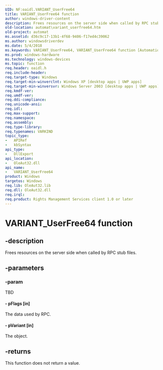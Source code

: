 ```yaml
---
UID: NF:oaidl.VARIANT_UserFree64
title: VARIANT_UserFree64 function
author: windows-driver-content
description: Frees resources on the server side when called by RPC stub files.
old-location: automat\variant_userfree64.htm
old-project: automat
ms.assetid: d36c9c17-13b1-4f68-9406-f17ed4c39062
ms.author: windowsdriverdev
ms.date: 5/4/2018
ms.keywords: VARIANT_UserFree64, VARIANT_UserFree64 function [Automation], automat.variant_userfree64, oaidl/VARIANT_UserFree64
ms.prod: windows-hardware
ms.technology: windows-devices
ms.topic: function
req.header: oaidl.h
req.include-header: 
req.target-type: Windows
req.target-min-winverclnt: Windows XP [desktop apps | UWP apps]
req.target-min-winversvr: Windows Server 2003 [desktop apps | UWP apps]
req.kmdf-ver: 
req.umdf-ver: 
req.ddi-compliance: 
req.unicode-ansi: 
req.idl: 
req.max-support: 
req.namespace: 
req.assembly: 
req.type-library: 
req.typenames: VARKIND
topic_type:
-	APIRef
-	kbSyntax
api_type:
-	DllExport
api_location:
-	OleAut32.dll
api_name:
-	VARIANT_UserFree64
product: Windows
targetos: Windows
req.lib: OleAut32.lib
req.dll: OleAut32.dll
req.irql: 
req.product: Rights Management Services client 1.0 or later
---
```


# VARIANT_UserFree64 function


## -description


Frees resources on the server side when called by RPC stub files.


## -parameters




### -param

TBD




#### - pFlags [in]

The data used by RPC.


#### - pVariant [in]

The object.


## -returns



This function does not return a value.



